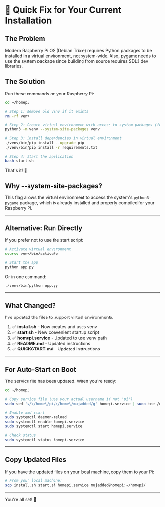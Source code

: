 # 🔧 Quick Fix for Your Current Installation

## The Problem
Modern Raspberry Pi OS (Debian Trixie) requires Python packages to be installed in a virtual environment, not system-wide. Also, pygame needs to use the system package since building from source requires SDL2 dev libraries.

## The Solution
Run these commands on your Raspberry Pi:

```bash
cd ~/homepi

# Step 1: Remove old venv if it exists
rm -rf venv

# Step 2: Create virtual environment with access to system packages (for pygame)
python3 -m venv --system-site-packages venv

# Step 3: Install dependencies in virtual environment
./venv/bin/pip install --upgrade pip
./venv/bin/pip install -r requirements.txt

# Step 4: Start the application
bash start.sh
```

That's it! 🎉

## Why --system-site-packages?
This flag allows the virtual environment to access the system's `python3-pygame` package, which is already installed and properly compiled for your Raspberry Pi.

---

## Alternative: Run Directly

If you prefer not to use the start script:

```bash
# Activate virtual environment
source venv/bin/activate

# Start the app
python app.py
```

Or in one command:
```bash
./venv/bin/python app.py
```

---

## What Changed?

I've updated the files to support virtual environments:

1. ✅ **install.sh** - Now creates and uses venv
2. ✅ **start.sh** - New convenient startup script
3. ✅ **homepi.service** - Updated to use venv path
4. ✅ **README.md** - Updated instructions
5. ✅ **QUICKSTART.md** - Updated instructions

---

## For Auto-Start on Boot

The service file has been updated. When you're ready:

```bash
cd ~/homepi

# Copy service file (use your actual username if not 'pi')
sudo sed 's/\/home\/pi/\/home\/mujadded/g' homepi.service | sudo tee /etc/systemd/system/homepi.service

# Enable and start
sudo systemctl daemon-reload
sudo systemctl enable homepi.service
sudo systemctl start homepi.service

# Check status
sudo systemctl status homepi.service
```

---

## Copy Updated Files

If you have the updated files on your local machine, copy them to your Pi:

```bash
# From your local machine:
scp install.sh start.sh homepi.service mujadded@homepi:~/homepi/
```

---

You're all set! 🚀

